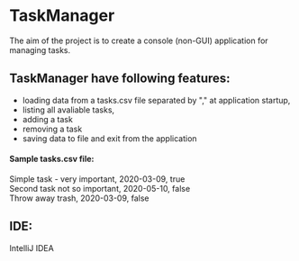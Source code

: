 # TaskManager
The aim of the project is to create a console (non-GUI) application for managing tasks.<br/>

## TaskManager have following features:
- loading data from a tasks.csv file separated by "," at application startup,
- listing all avaliable tasks,
- adding a task
- removing a task
- saving data to file and exit from the application

#### Sample tasks.csv file:
Simple task - very important, 2020-03-09, true<br/>
Second task not so important, 2020-05-10, false<br/>
Throw away trash, 2020-03-09, false<br/>

## IDE:
IntelliJ IDEA
